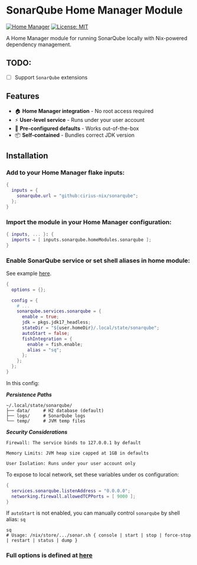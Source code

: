 # SonarQube Home Manager Module

[![Home Manager](https://img.shields.io/badge/Home_Manager_Module-5277C3.svg?logo=nixos)](https://github.com/nix-community/home-manager)
[![License: MIT](https://img.shields.io/badge/License-MIT-yellow.svg)](https://opensource.org/licenses/MIT)

A Home Manager module for running SonarQube locally with Nix-powered dependency management.

## TODO:
- [ ] Support `SonarQube` extensions

## Features

- 🏠 **Home Manager integration** - No root access required
- ⚡ **User-level service** - Runs under your user account
- 🔧 **Pre-configured defaults** - Works out-of-the-box
- 📦 **Self-contained** - Bundles correct JDK version

## Installation

### Add to your Home Manager flake inputs:
```nix
{
  inputs = {
    sonarqube.url = "github:cirius-nix/sonarqube";
  };
}
```

### Import the module in your Home Manager configuration:
```nix
{ inputs, ... }: {
  imports = [ inputs.sonarqube.homeModules.sonarqube ];
}
```

### Enable SonarQube service or set shell aliases in home module:

See example [here](https://github.com/cirius-nix/cirius-nix/blob/master/modules/home/development/infra/sonarqube/default.nix).

```nix
{
  options = {};

  config = {
    # ...
    sonarqube.services.sonarqube = {
      enable = true;
      jdk = pkgs.jdk17_headless;
      stateDir = "${user.homeDir}/.local/state/sonarqube";
      autoStart = false;
      fishIntegration = {
        enable = fish.enable;
        alias = "sq";
      };
    };
  };
}
```

In this config:

***Persistence Paths***

```text
~/.local/state/sonarqube/
├── data/     # H2 database (default)
├── logs/     # SonarQube logs
└── temp/     # JVM temp files
```

***Security Considerations***

    Firewall: The service binds to 127.0.0.1 by default

    Memory Limits: JVM heap size capped at 1GB in defaults

    User Isolation: Runs under your user account only

To expose to local network, set these variables under os configuration:
```nix
{
  services.sonarqube.listenAddress = "0.0.0.0";
  networking.firewall.allowedTCPPorts = [ 9000 ];
}
```

If `autoStart` is not enabled, you can manually control `sonarqube` by shell alias: `sq`

```fish
sq
# Usage: /nix/store/.../sonar.sh { console | start | stop | force-stop | restart | status | dump }
```

### Full options is defined at [here](https://github.com/cirius-nix/sonarqube/blob/main/modules/home/sonarqube/default.nix)
